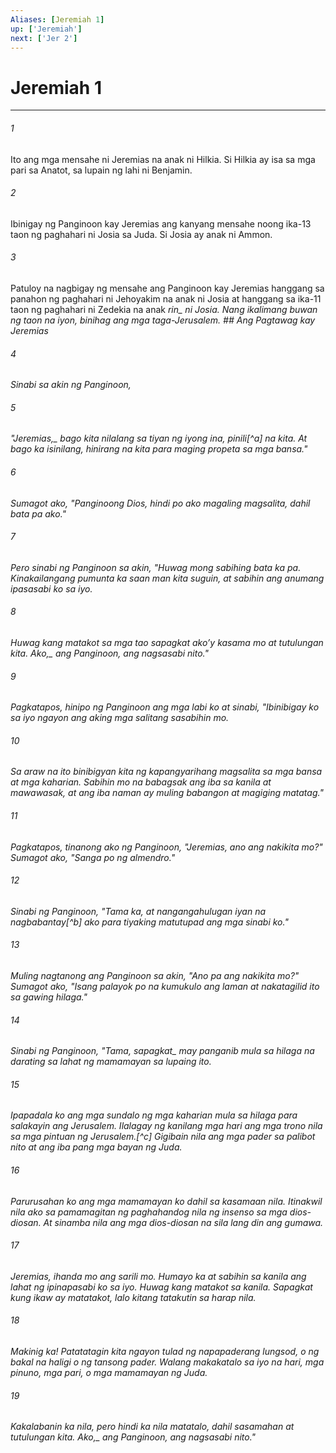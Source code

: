 ```yaml
---
Aliases: [Jeremiah 1]
up: ['Jeremiah']
next: ['Jer 2']
---
```

# Jeremiah 1

***






















###### 1 










Ito ang mga mensahe ni Jeremias na anak ni Hilkia. Si Hilkia ay isa sa mga pari sa Anatot, sa lupain ng lahi ni Benjamin. 





















###### 2 










Ibinigay ng Panginoon kay Jeremias ang kanyang mensahe noong ika-13 taon ng paghahari ni Josia sa Juda. Si Josia ay anak ni Ammon. 





















###### 3 










Patuloy na nagbigay ng mensahe ang Panginoon kay Jeremias hanggang sa panahon ng paghahari ni Jehoyakim na anak ni Josia at hanggang sa ika-11 taon ng paghahari ni Zedekia na anak <i class="trans-change">rin_ ni Josia. Nang ikalimang buwan ng taon na iyon, binihag ang mga taga-Jerusalem. ## Ang Pagtawag kay Jeremias 





















###### 4 










Sinabi sa akin ng Panginoon, 





















###### 5 










"<i class="trans-change">Jeremias,_ bago kita nilalang sa tiyan ng iyong ina, pinili[^a] na kita. At bago ka isinilang, hinirang na kita para maging propeta sa mga bansa." 





















###### 6 










Sumagot ako, "Panginoong Dios, hindi po ako magaling magsalita, dahil bata pa ako." 





















###### 7 










Pero sinabi ng Panginoon sa akin, "Huwag mong sabihing bata ka pa. Kinakailangang pumunta ka saan man kita suguin, at sabihin ang anumang ipasasabi ko sa iyo. 





















###### 8 










Huwag kang matakot sa mga tao sapagkat akoʼy kasama mo at tutulungan kita. <i class="trans-change">Ako,_ ang Panginoon, ang nagsasabi nito." 





















###### 9 










Pagkatapos, hinipo ng Panginoon ang mga labi ko at sinabi, "Ibinibigay ko sa iyo ngayon ang aking mga salitang sasabihin mo. 





















###### 10 










Sa araw na ito binibigyan kita ng kapangyarihang magsalita sa mga bansa at mga kaharian. Sabihin mo na babagsak ang iba sa kanila at mawawasak, at ang iba naman ay muling babangon at magiging matatag." 





















###### 11 










Pagkatapos, tinanong ako ng Panginoon, "Jeremias, ano ang nakikita mo?" Sumagot ako, "Sanga po ng almendro." 





















###### 12 










Sinabi ng Panginoon, "Tama ka, at nangangahulugan iyan na nagbabantay[^b] ako para tiyaking matutupad ang mga sinabi ko." 





















###### 13 










Muling nagtanong ang Panginoon sa akin, "Ano pa ang nakikita mo?" Sumagot ako, "Isang palayok po na kumukulo ang laman at nakatagilid ito sa gawing hilaga." 





















###### 14 










Sinabi ng Panginoon, "<i class="trans-change">Tama, sapagkat_ may panganib mula sa hilaga na darating sa lahat ng mamamayan sa lupaing ito. 





















###### 15 










Ipapadala ko ang mga sundalo ng mga kaharian mula sa hilaga para salakayin ang Jerusalem. Ilalagay ng kanilang mga hari ang mga trono nila sa mga pintuan ng Jerusalem.[^c] Gigibain nila ang mga pader sa palibot nito at ang iba pang mga bayan ng Juda. 





















###### 16 










Parurusahan ko ang mga mamamayan ko dahil sa kasamaan nila. Itinakwil nila ako sa pamamagitan ng paghahandog nila ng insenso sa mga dios-diosan. At sinamba nila ang mga dios-diosan na sila lang din ang gumawa. 





















###### 17 










Jeremias, ihanda mo ang sarili mo. Humayo ka at sabihin sa kanila ang lahat ng ipinapasabi ko sa iyo. Huwag kang matakot sa kanila. Sapagkat kung ikaw ay matatakot, lalo kitang tatakutin sa harap nila. 





















###### 18 










Makinig ka! Patatatagin kita ngayon tulad ng napapaderang lungsod, o ng bakal na haligi o ng tansong pader. Walang makakatalo sa iyo na hari, mga pinuno, mga pari, o mga mamamayan ng Juda. 





















###### 19 










Kakalabanin ka nila, pero hindi ka nila matatalo, dahil sasamahan at tutulungan kita. <i class="trans-change">Ako,_ ang Panginoon, ang nagsasabi nito."
